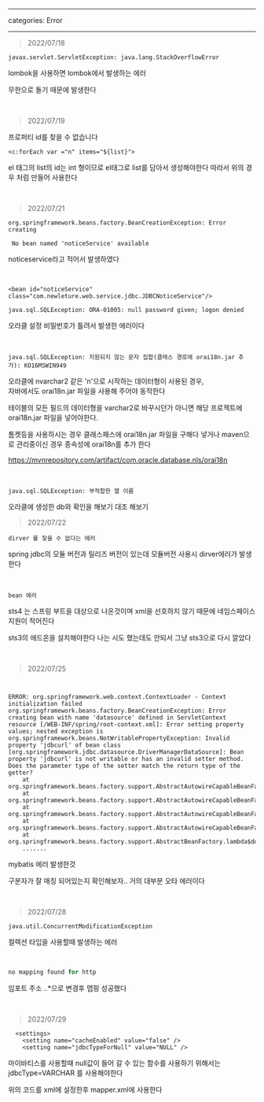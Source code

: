 ﻿---

categories: Error

---

>2022/07/18

```
javax.servlet.ServletException: java.lang.StackOverflowError
```
lombok을 사용하면 lombok에서 발생하는 에러

무한으로 돌기 때문에 발생한다


&nbsp;

>2022/07/19

프로퍼티 id를 찾을 수 없습니다 

```
<c:forEach var ="n" items="${list}">
```


el 태그의 list의 id는 int 형이므로 el태그로 list를 담아서 생성해야한다 
따라서 위의 경우 처럼 만들어 사용한다 


&nbsp;

>2022/07/21
```
org.springframework.beans.factory.BeanCreationException: Error creating

 No bean named 'noticeService' available
```
noticeservice라고 적어서  발생하였다

&nbsp;

```
<bean id="noticeService" class="com.newleture.web.service.jdbc.JDBCNoticeService"/>

java.sql.SQLException: ORA-01005: null password given; logon denied
```
오라클 설정 비밀번호가 틀려서 발생한 에러이다



&nbsp;


```
java.sql.SQLException: 지원되지 않는 문자 집합(클래스 경로에 orai18n.jar 추가): KO16MSWIN949
```


오라클에 nvarchar2 같은 'n'으로 시작하는 데이터형이 사용된 경우, </br>자바에서도 orai18n.jar 파일을 사용해 주어야 동작한다

테이블의 모든 필드의 데이터형을  varchar2로 바꾸시던가
아니면 해당 프로젝트에 orai18n.jar 파일을 넣어야한다.</br>

톰켓등을 사용하시는 경우 클래스패스에 orai18n.jar 파일을 구해다 넣거나
maven으로 관리중이신 경우 종속성에 orai18n를 추가 한다


https://mvnrepository.com/artifact/com.oracle.database.nls/orai18n


&nbsp;
```
java.sql.SQLException: 부적합한 열 이름
```

오라클에 생성한 db와 확인을 해보기 대조 해보기





>2022/07/22

```
dirver 를 찾을 수 없다는 에러 
```
spring jdbc의 모듈 버전과 릴리즈 버전이 있는데 모듈버전 사용시 dirver에러가 발생한다 


&nbsp;

```
bean 에러 
```
sts4 는 스프링 부트을 대상으로 나온것이며 xml을 선호하지 않기 때문에 네임스페이스 지원이 적어진다

sts3의 애드온을 설치해야한다 나는 시도 했는데도 안되서 그냥 sts3으로 다시 깔았다 


&nbsp;


>2022/07/25
```


ERROR: org.springframework.web.context.ContextLoader - Context initialization failed
org.springframework.beans.factory.BeanCreationException: Error creating bean with name 'datasource' defined in ServletContext resource [/WEB-INF/spring/root-context.xml]: Error setting property values; nested exception is org.springframework.beans.NotWritablePropertyException: Invalid property 'jdbcurl' of bean class [org.springframework.jdbc.datasource.DriverManagerDataSource]: Bean property 'jdbcurl' is not writable or has an invalid setter method. Does the parameter type of the setter match the return type of the getter?
	at org.springframework.beans.factory.support.AbstractAutowireCapableBeanFactory.applyPropertyValues(AbstractAutowireCapableBeanFactory.java:1734)
	at org.springframework.beans.factory.support.AbstractAutowireCapableBeanFactory.populateBean(AbstractAutowireCapableBeanFactory.java:1442)
	at org.springframework.beans.factory.support.AbstractAutowireCapableBeanFactory.doCreateBean(AbstractAutowireCapableBeanFactory.java:593)
	at org.springframework.beans.factory.support.AbstractAutowireCapableBeanFactory.createBean(AbstractAutowireCapableBeanFactory.java:516)
	at org.springframework.beans.factory.support.AbstractBeanFactory.lambda$doGetBean$0(AbstractBeanFactory.java:324)
	.......
```



mybatis 에러 발생한것

구분자가 잘 매칭 되어있는지 확인해보자.. 거의 대부분 오타 에러이다


&nbsp;


>2022/07/28



```
java.util.ConcurrentModificationException
```
컬렉션 타입을 사용할때 발생하는 에러

&nbsp;

```java
no mapping found for http 
```


임포트 주소 ..*으로 변경후 맵핑 성공했다


&nbsp;

>2022/07/29



```
  <settings> 
    <setting name="cacheEnabled" value="false" />
    <setting name="jdbcTypeForNull" value="NULL" />
 ```

 마이바티스를 사용할때 null값이 들어 갈 수 있는 함수를 사용하기 위해서는 jdbcType=VARCHAR 를 사용해야한다

 위의 코드를 xml에 설정한후 mapper.xml에 사용한다